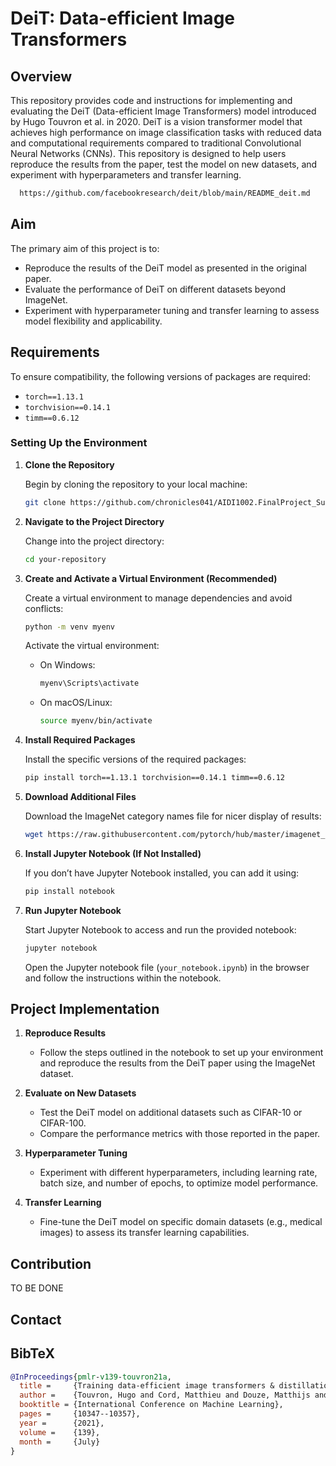 # DeiT: Data-efficient Image Transformers

## Overview

This repository provides code and instructions for implementing and evaluating the DeiT (Data-efficient Image Transformers) model introduced by Hugo Touvron et al. in 2020. DeiT is a vision transformer model that achieves high performance on image classification tasks with reduced data and computational requirements compared to traditional Convolutional Neural Networks (CNNs). This repository is designed to help users reproduce the results from the paper, test the model on new datasets, and experiment with hyperparameters and transfer learning. 
 ```bash
   https://github.com/facebookresearch/deit/blob/main/README_deit.md
   ```

## Aim

The primary aim of this project is to:
- Reproduce the results of the DeiT model as presented in the original paper.
- Evaluate the performance of DeiT on different datasets beyond ImageNet.
- Experiment with hyperparameter tuning and transfer learning to assess model flexibility and applicability.

## Requirements

To ensure compatibility, the following versions of packages are required:
- `torch==1.13.1`
- `torchvision==0.14.1`
- `timm==0.6.12`

### Setting Up the Environment

1. **Clone the Repository**

   Begin by cloning the repository to your local machine:

   ```bash
   git clone https://github.com/chronicles041/AIDI1002.FinalProject_Suman_Ako
   ```

2. **Navigate to the Project Directory**

   Change into the project directory:

   ```bash
   cd your-repository
   ```

3. **Create and Activate a Virtual Environment (Recommended)**

   Create a virtual environment to manage dependencies and avoid conflicts:

   ```bash
   python -m venv myenv
   ```

   Activate the virtual environment:
   - On Windows:
     ```bash
     myenv\Scripts\activate
     ```
   - On macOS/Linux:
     ```bash
     source myenv/bin/activate
     ```

4. **Install Required Packages**

   Install the specific versions of the required packages:

   ```bash
   pip install torch==1.13.1 torchvision==0.14.1 timm==0.6.12
   ```

5. **Download Additional Files**

   Download the ImageNet category names file for nicer display of results:

   ```bash
   wget https://raw.githubusercontent.com/pytorch/hub/master/imagenet_classes.txt
   ```

6. **Install Jupyter Notebook (If Not Installed)**

   If you don’t have Jupyter Notebook installed, you can add it using:

   ```bash
   pip install notebook
   ```

7. **Run Jupyter Notebook**

   Start Jupyter Notebook to access and run the provided notebook:

   ```bash
   jupyter notebook
   ```

   Open the Jupyter notebook file (`your_notebook.ipynb`) in the browser and follow the instructions within the notebook.

## Project Implementation

1. **Reproduce Results**
   - Follow the steps outlined in the notebook to set up your environment and reproduce the results from the DeiT paper using the ImageNet dataset.

2. **Evaluate on New Datasets**
   - Test the DeiT model on additional datasets such as CIFAR-10 or CIFAR-100.
   - Compare the performance metrics with those reported in the paper.

3. **Hyperparameter Tuning**
   - Experiment with different hyperparameters, including learning rate, batch size, and number of epochs, to optimize model performance.

4. **Transfer Learning**
   - Fine-tune the DeiT model on specific domain datasets (e.g., medical images) to assess its transfer learning capabilities.

## Contribution

TO BE DONE


## Contact
## BibTeX

```bibtex
@InProceedings{pmlr-v139-touvron21a,
  title =     {Training data-efficient image transformers & distillation through attention},
  author =    {Touvron, Hugo and Cord, Matthieu and Douze, Matthijs and Massa, Francisco and Sablayrolles, Alexandre and Jegou, Herve},
  booktitle = {International Conference on Machine Learning},
  pages =     {10347--10357},
  year =      {2021},
  volume =    {139},
  month =     {July}
}



